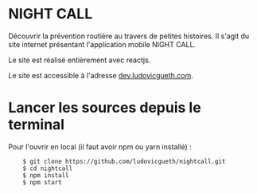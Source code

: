 # NIGHT CALL

Découvrir la prévention routière au travers de petites histoires. Il s'agit du
site internet présentant l'application mobile NIGHT CALL.

Le site est réalisé entièrement avec reactjs.

Le site est accessible à l'adresse
[dev.ludovicgueth.com](http://nightcall.ludovicgueth.com).

# Lancer les sources depuis le terminal

Pour l'ouvrir en local (il faut avoir npm ou yarn installé) :

        $ git clone https://github.com/ludovicgueth/nightcall.git
        $ cd nightcall
        $ npm install
        $ npm start
